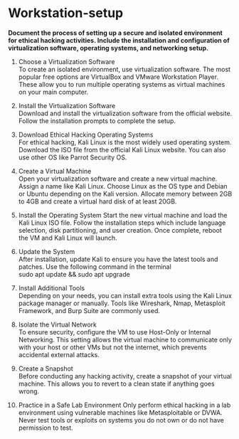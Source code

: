 # Workstation-setup
**Document the process of setting up a secure and isolated environment for ethical hacking activities. Include the installation and configuration of virtualization software, operating systems, and networking setup.**

1. Choose a Virtualization Software  
To create an isolated environment, use virtualization software. The most popular free options are VirtualBox and VMware Workstation Player. These allow you to run multiple operating systems as virtual machines on your main computer.

2. Install the Virtualization Software  
Download and install the virtualization software from the official website. Follow the installation prompts to complete the setup.

3. Download Ethical Hacking Operating Systems  
For ethical hacking, Kali Linux is the most widely used operating system. Download the ISO file from the official Kali Linux website. You can also use other OS like Parrot Security OS.

4. Create a Virtual Machine  
Open your virtualization software and create a new virtual machine. Assign a name like Kali Linux. Choose Linux as the OS type and Debian or Ubuntu depending on the Kali version. Allocate memory between 2GB to 4GB and create a virtual hard disk of at least 20GB.

5. Install the Operating System
 Start the new virtual machine and load the Kali Linux ISO file. Follow the installation steps which include language selection, disk partitioning, and user creation. Once complete, reboot the VM and Kali Linux will launch.

6. Update the System  
After installation, update Kali to ensure you have the latest tools and patches. Use the following command in the terminal  
sudo apt update && sudo apt upgrade

7. Install Additional Tools  
Depending on your needs, you can install extra tools using the Kali Linux package manager or manually. Tools like Wireshark, Nmap, Metasploit Framework, and Burp Suite are commonly used.

8. Isolate the Virtual Network  
To ensure security, configure the VM to use Host-Only or Internal Networking. This setting allows the virtual machine to communicate only with your host or other VMs but not the internet, which prevents accidental external attacks.

9. Create a Snapshot  
Before conducting any hacking activity, create a snapshot of your virtual machine. This allows you to revert to a clean state if anything goes wrong.

10. Practice in a Safe Lab Environment
Only perform ethical hacking in a lab environment using vulnerable machines like Metasploitable or DVWA. Never test tools or exploits on systems you do not own or do not have permission to test.

